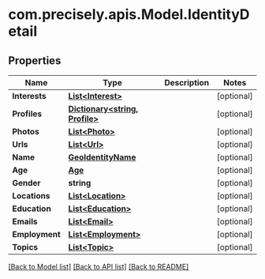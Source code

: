 # com.precisely.apis.Model.IdentityDetail
## Properties

Name | Type | Description | Notes
------------ | ------------- | ------------- | -------------
**Interests** | [**List&lt;Interest&gt;**](Interest.md) |  | [optional] 
**Profiles** | [**Dictionary&lt;string, Profile&gt;**](Profile.md) |  | [optional] 
**Photos** | [**List&lt;Photo&gt;**](Photo.md) |  | [optional] 
**Urls** | [**List&lt;Url&gt;**](Url.md) |  | [optional] 
**Name** | [**GeoIdentityName**](GeoIdentityName.md) |  | [optional] 
**Age** | [**Age**](Age.md) |  | [optional] 
**Gender** | **string** |  | [optional] 
**Locations** | [**List&lt;Location&gt;**](Location.md) |  | [optional] 
**Education** | [**List&lt;Education&gt;**](Education.md) |  | [optional] 
**Emails** | [**List&lt;Email&gt;**](Email.md) |  | [optional] 
**Employment** | [**List&lt;Employment&gt;**](Employment.md) |  | [optional] 
**Topics** | [**List&lt;Topic&gt;**](Topic.md) |  | [optional] 

[[Back to Model list]](../README.md#documentation-for-models) [[Back to API list]](../README.md#documentation-for-api-endpoints) [[Back to README]](../README.md)

